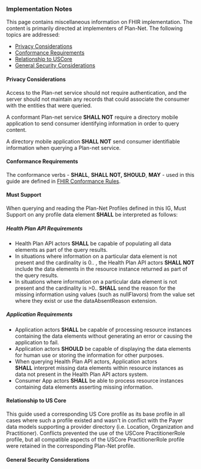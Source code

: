 <div>
<h3><a name="Implementation"></a>Implementation Notes</h3>
<p>This page contains miscellaneous information on FHIR implementation. The content is primarily directed at implementers of Plan-Net. The following topics are addressed:</p>
<ul>
<li><a href="implementation.html#privacy-considerations">Privacy Considerations</a></li>
<li><a href="implementation.html#conformance-requirements">Conformance Requirements</a></li>
<li><a href="implementation.html#relationship-to-us-core">Relationship to USCore</a></li>
<li><a href="implementation.html#general-security-considerations">General Security Considerations</a></li>
</ul>
<h4><a id="privacy-considerations"></a>Privacy Considerations</h4>
Access to the Plan-net service should not require authentication, and the server should not maintain any records that could associate the consumer with the entities that were queried.
<p>A conformant Plan-net service <strong>SHALL NOT</strong> require a directory mobile application to send consumer identifying information in order to query content.</p>
<p>A directory mobile application <strong>SHALL NOT</strong> send consumer identifiable information when querying a Plan-net service.</p>
<h4><a id="conformance-requirements"></a>Conformance Requirements</h4>
<p>The conformance verbs - <strong>SHALL</strong>, <strong>SHALL NOT,&nbsp;</strong><strong>SHOULD</strong>, <strong>MAY</strong> - used in this guide are defined in <a href="http://hl7.org/fhir/R4/conformance-rules.html">FHIR Conformance Rules</a>.</p>
<h4><a id="must-support"></a>Must Support</h4>
<p>When querying and reading the Plan-Net Profiles defined in this IG, Must Support on any profile data element <strong>SHALL</strong> be interpreted as follows:</p>
<h5>Health Plan API Requirements</h5>
<ul>
<li>Health Plan API actors <strong>SHALL</strong> be capable of populating all data elements as part of the query results.</li>
<li>In situations where information on a particular data element is not present and the cardinality is 0.. , the Health Plan API actors <strong>SHALL NOT</strong> include the data elements in the resource instance returned as part of the query results.</li>
<li>In situations where information on a particular data element is not present and the cardinality is &gt;0.. <strong>SHALL</strong>&nbsp;send the reason for the missing information using values (such as nullFlavors) from the value set where they exist or use the dataAbsentReason extension.</li>
</ul>
<h5>Application Requirements</h5>
<ul>
<li>Application actors&nbsp;<strong>SHALL</strong> be capable of processing resource instances containing the data elements without generating an error or causing the application to fail.</li>
<li>Application actors <strong>SHOULD</strong> be capable of displaying the data elements for human use or storing the information for other purposes.</li>
<li>When querying Health Plan API actors, Application actors <strong>SHALL</strong>&nbsp;interpret missing data elements within resource instances as data not present in the Health Plan API actors system.</li>
<li>Consumer App actors&nbsp;<strong>SHALL</strong>&nbsp;be able to process resource instances containing data elements asserting missing information.</li>
</ul>
<h4><a id="relationship-to-us-core"></a>Relationship to US Core</h4>
<p>This guide used a corresponding US Core profile as its base profile in all cases where such a profile existed and wasn't in conflict with the Payer data models supporting a provider directory (i.e. Location, Organization and Practitioner). Conflicts prevented the use of the USCore PractitionerRole profile, but all compatible aspects of the USCore PractitionerRole profile were retained in the corresponding Plan-Net profile.</p>
<h4><a id="general-security-considerations"></a>General Security Considerations</h4>
<p>&nbsp;</p>
</div>